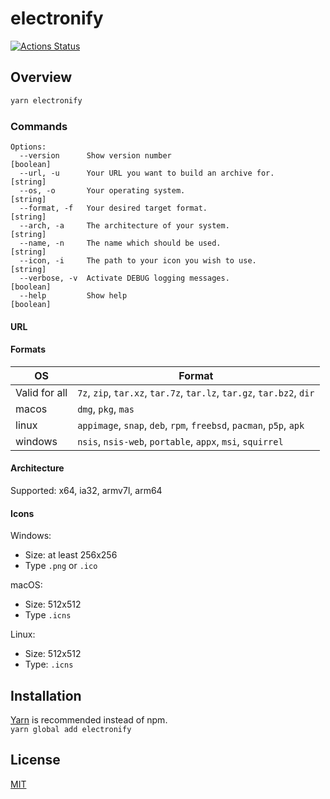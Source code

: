 # electronify

[![Actions Status](https://github.com/UweStolz/electronify/workflows/build/badge.svg)](https://github.com/UweStolz/electronify/actions)

## Overview

```sh
yarn electronify
```

### Commands

```
Options:
  --version      Show version number                                   [boolean]
  --url, -u      Your URL you want to build an archive for.             [string]
  --os, -o       Your operating system.                                 [string]
  --format, -f   Your desired target format.                            [string]
  --arch, -a     The architecture of your system.                       [string]
  --name, -n     The name which should be used.                         [string]
  --icon, -i     The path to your icon you wish to use.                 [string]
  --verbose, -v  Activate DEBUG logging messages.                      [boolean]
  --help         Show help                                             [boolean]
```

#### URL

#### Formats

| OS            | Format                                                                |
| ------------- | --------------------------------------------------------------------- |
| Valid for all | `7z`, `zip`, `tar.xz`, `tar.7z`, `tar.lz`, `tar.gz`, `tar.bz2`, `dir` |
| macos         | `dmg`, `pkg`, `mas`                                                   |
| linux         | `appimage`, `snap`, `deb`, `rpm`, `freebsd`, `pacman`, `p5p`, `apk`   |
| windows       | `nsis`, `nsis-web`, `portable`, `appx`, `msi`, `squirrel`             |

#### Architecture

Supported: x64, ia32, armv7l, arm64

#### Icons

Windows:
- Size: at least 256x256
- Type `.png` or `.ico`  

macOS:
- Size: 512x512
- Type `.icns`  

Linux:
- Size: 512x512
- Type: `.icns`

## Installation

[Yarn](https://yarnpkg.com/lang/en/) is recommended instead of npm.  
`yarn global add electronify`

## License

[MIT](LICENSE.md)
